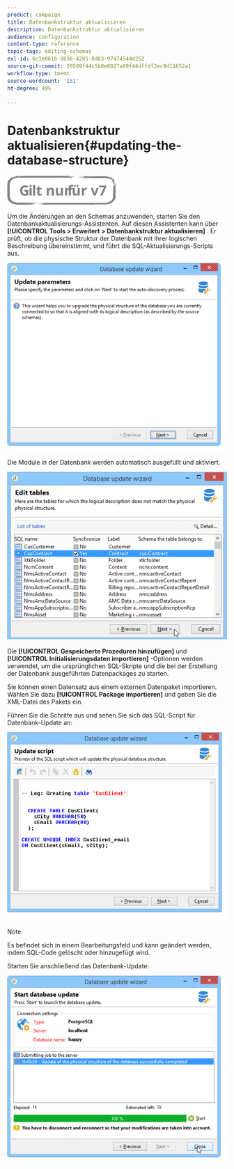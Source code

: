 ```yaml
---
product: campaign
title: Datenbankstruktur aktualisieren
description: Datenbankstruktur aktualisieren
audience: configuration
content-type: reference
topic-tags: editing-schemas
exl-id: 6c1e061b-8636-4285-8d83-97474544d252
source-git-commit: 20509f44c5b8e0827a09f44dffdf2ec9d11652a1
workflow-type: tm+mt
source-wordcount: '151'
ht-degree: 49%

---
```


# Datenbankstruktur aktualisieren{#updating-the-database-structure}

![](../../assets/v7-only.svg)

Um die Änderungen an den Schemas anzuwenden, starten Sie den Datenbankaktualisierungs-Assistenten. Auf diesen Assistenten kann über **[!UICONTROL Tools > Erweitert > Datenbankstruktur aktualisieren]** . Er prüft, ob die physische Struktur der Datenbank mit ihrer logischen Beschreibung übereinstimmt, und führt die SQL-Aktualisierungs-Scripts aus.

![](assets/d_ncs_integration_schema_update.png)

Die Module in der Datenbank werden automatisch ausgefüllt und aktiviert.

![](assets/d_ncs_integration_schema_update_select.png)

Die **[!UICONTROL Gespeicherte Prozeduren hinzufügen]** und **[!UICONTROL Initialisierungsdaten importieren]** -Optionen werden verwendet, um die ursprünglichen SQL-Skripte und die bei der Erstellung der Datenbank ausgeführten Datenpackages zu starten.

Sie können einen Datensatz aus einem externen Datenpaket importieren. Wählen Sie dazu **[!UICONTROL Package importieren]** und geben Sie die XML-Datei des Pakets ein.

Führen Sie die Schritte aus und sehen Sie sich das SQL-Script für Datenbank-Update an:

![](assets/d_ncs_integration_schema_update2.png)

>[!NOTE]
>
>Es befindet sich in einem Bearbeitungsfeld und kann geändert werden, indem SQL-Code gelöscht oder hinzugefügt wird.

Starten Sie anschließend das Datenbank-Update:

![](assets/d_ncs_integration_schema_update3.png)

